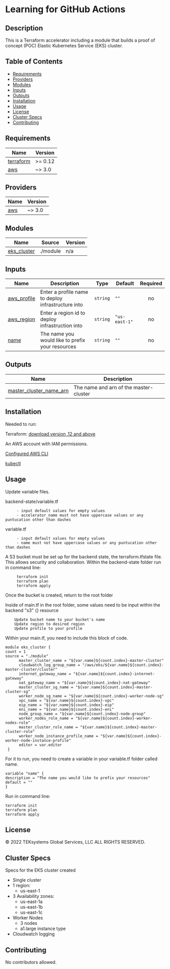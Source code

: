 

# Learning for GitHub Actions

## Description
This is a Terraform accelerator including a module that builds a proof of concept (POC) Elastic Kubernetes Service (EKS) cluster.

## Table of Contents
* [Requirements](#requirements)
* [Providers](#providers)
* [Modules](#modules)
* [Inputs](#inputs)
* [Outputs](#outputs)
* [Installation](#installation)
* [Usage](#usage)
* [License](#license)
* [Cluster Specs](#cluster-specs)
* [Contributing](#contributing)

## Requirements

| Name | Version |
|------|---------|
| <a name="requirement_terraform"></a> [terraform](#requirement\_terraform) | >= 0.12 |
| <a name="requirement_aws"></a> [aws](#requirement\_aws) | ~> 3.0 |

## Providers

| Name | Version |
|------|---------|
| <a name="provider_aws"></a> [aws](#provider\_aws) | ~> 3.0 |

## Modules

| Name | Source | Version |
|------|--------|---------|
| <a name="module_eks_cluster"></a> [eks\_cluster](#module\_eks\_cluster) | ./module | n/a |

## Inputs

| Name | Description | Type | Default | Required |
|------|-------------|------|---------|:--------:|
| <a name="input_aws_profile"></a> [aws\_profile](#input\_aws\_profile) | Enter a profile name to deploy infrastructure into | `string` | `""` | no |
| <a name="input_aws_region"></a> [aws\_region](#input\_aws\_region) | Enter a region id to deploy infrastruction into | `string` | `"us-east-1"` | no |
| <a name="input_name"></a> [name](#input\_name) | The name you would like to prefix your resources | `string` | `""` | no |

## Outputs

| Name | Description |
|------|-------------|
| <a name="output_master_cluster_name_arn"></a> [master\_cluster\_name\_arn](#output\_master\_cluster\_name\_arn) | The name and arn of the master-cluster |

## Installation
Needed to run:

Terraform: [download version .12 and above](https://www.terraform.io/downloads)

An AWS account with IAM permissions. 

[Configured AWS CLI](https://learn.hashicorp.com/tutorials/terraform/eks)

[kubectl](https://kubernetes.io/docs/tasks/tools/)

## Usage
Update variable files.

backend-state/variable.tf
   
         - input default values for empty values
         - accelerator_name must not have uppercase values or any puntucation other than dashes

variable.tf
   
         - input default values for empty values
         - name must not have uppercase values or any puntucation other than dashes

A S3 bucket must be set up for the backend state, the terraform.tfstate file. This allows security and collaboration. Within the backend-state folder run in command line:

         terraform init
         terraform plan
         terraform apply

Once the bucket is created, return to the root folder 

Inside of main.tf in the root folder, some values need to be input within the backend "s3" {} resource

        Update bucket name to your bucket's name
        Update region to desired region
        Update profile to your profile

Within your main.tf, you need to include this block of code.

    module eks_cluster {
    count = 1
    source = "./module"
          master_cluster_name = "${var.name}${count.index}-master-cluster"
          cloudwatch_log_group_name = "/aws/eks/${var.name}${count.index}-master-cluster/cluster"
          internet_gateway_name = "${var.name}${count.index}-internet-gateway"
          nat_gateway_name = "${var.name}${count.index}-nat-gateway"
          master_cluster_sg_name = "${var.name}${count.index}-master-cluster-sg"
          worker_node_sg_name = "${var.name}${count.index}-worker-node-sg"
          vpc_name = "${var.name}${count.index}-vpc"
          eip_name = "${var.name}${count.index}-eip"
          eni_name = "${var.name}${count.index}-eni"
          node_group_name = "${var.name}${count.index}-node-group"
          worker_nodes_role_name = "${var.name}${count.index}-worker-nodes-role"
          master_cluster_role_name = "${var.name}${count.index}-master-cluster-role"
          worker_node_instance_profile_name = "${var.name}${count.index}-worker-node-instance-profile"
          editor = var.editor
     }

For it to run, you need to create a variable in your variable.tf folder called name.

    variable "name" {
    description = "The name you would like to prefix your resources"
    default = ""
    }

Run in command line:

    terraform init
    terraform plan
    terraform apply


## License
© 2022 TEKsystems Global Services, LLC ALL RIGHTS RESERVED.


## Cluster Specs
Specs for the EKS cluster created

*  Single cluster
* 1 region:
     - us-east-1
* 3 Availability zones:
     - us-east-1a
     - us-east-1b
     - us-east-1c
* Worker Nodes
     - 3 nodes
     - a1.large instance type
* Cloudwatch logging

## Contributing
No contributors allowed.


